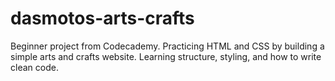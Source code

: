 # dasmotos-arts-crafts
Beginner project from Codecademy. Practicing HTML and CSS by building a simple arts and crafts website. Learning structure, styling, and how to write clean code.
